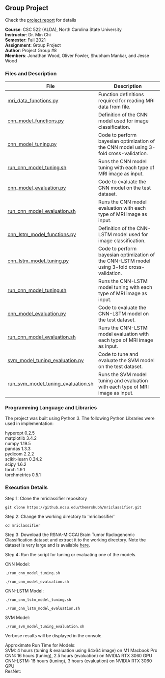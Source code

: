 ## Group Project

Check the [project report](https://github.com/themrshubh/mriclassifier/blob/master/report.pdf) for details 

**Course**: CSC 522 (ALDA), North Carolina State University\
**Instructor**: Dr. Min Chi\
**Semester**: Fall 2021\
**Assignment**: Group Project\
**Author**: Project Group #8\
**Members**: Jonathan Wood, Oliver Fowler, Shubham Mankar, and Jesse Wood

### Files and Description

| File | Description                                                                                                       |
|----------|-----------------------------------------------------------------------------------------------------------------------|
|[mri_data_functions.py](https://github.com/themrshubh/mriclassifier/blob/master/mri_data_functions.py)| Function definitions required for reading MRI data from file. |
|[cnn_model_functions.py](https://github.com/themrshubh/mriclassifier/blob/master/cnn_model_functions.py)| Definition of the CNN model used for image classification. |
|[cnn_model_tuning.py](https://github.com/themrshubh/mriclassifier/blob/master/cnn_model_tuning.py)| Code to perform bayesian optimization of the CNN model using 3-fold cross-validation. |
|[run_cnn_model_tuning.sh](https://github.com/themrshubh/mriclassifier/blob/master/run_cnn_model_tuning.sh)| Runs the CNN model tuning with each type of MRI image as input. |
|[cnn_model_evaluation.py](https://github.com/themrshubh/mriclassifier/blob/master/cnn_model_evaluation.py)| Code to evaluate the CNN model on the test dataset. |
|[run_cnn_model_evaluation.sh](https://github.com/themrshubh/mriclassifier/blob/master/run_cnn_model_evaluation.sh)| Runs the CNN model evaluation with each type of MRI image as input. |
|[cnn_lstm_model_functions.py](https://github.com/themrshubh/mriclassifier/blob/master/cnn_lstm_model_functions.py)| Definition of the CNN-LSTM model used for image classification. |
|[cnn_lstm_model_tuning.py](https://github.com/themrshubh/mriclassifier/blob/master/cnn_model_tuning.py)| Code to perform bayesian optimization of the CNN-LSTM model using 3-fold cross-validation. |
|[run_cnn_model_tuning.sh](https://github.com/themrshubh/mriclassifier/blob/master/run_cnn_model_tuning.sh)| Runs the CNN-LSTM model tuning with each type of MRI image as input. |
|[cnn_model_evaluation.py](https://github.com/themrshubh/mriclassifier/blob/master/cnn_model_evaluation.py)| Code to evaluate the CNN-LSTM model on the test dataset. |
|[run_cnn_model_evaluation.sh](https://github.com/themrshubh/mriclassifier/blob/master/run_cnn_model_evaluation.sh)| Runs the CNN-LSTM model evaluation with each type of MRI image as input. |
|[svm_model_tuning_evaluation.py](https://github.com/themrshubh/mriclassifier/blob/master/svm_model_tuning_evaluation.py)| Code to tune and evaluate the SVM model on the test dataset. |
|[run_svm_model_tuning_evaluation.sh](https://github.com/themrshubh/mriclassifier/blob/master/run_svm_model_tuning_evaluation.sh)| Runs the SVM model tuning and evaluation with each type of MRI image as input. |

### Programming Language and Libraries
The project was built using Python 3. The following Python Libraries were used in implementation:

hyperopt        0.2.5  
matplotlib      3.4.2  
numpy           1.19.5  
pandas          1.3.3  
pydicom         2.2.2  
scikit-learn    0.24.2  
scipy           1.6.2  
torch           1.9.1  
torchmetrics    0.5.1  
    
### Execution Details

Step 1: Clone the mriclassifier repository
<pre><code>git clone https://github.ncsu.edu/themrshubh/mriclassifier.git</code></pre>

Step 2: Change the working directory to 'mriclassifier'
<pre><code>cd mriclassifier</code></pre>

Step 3: Download the RSNA-MICCAI Brain Tumor Radiogenomic Classification dataset and extract it to the working directory. Note the dataset is very large and is available [here](https://www.kaggle.com/c/rsna-miccai-brain-tumor-radiogenomic-classification).

Step 4: Run the script for tuning or evaluating one of the models.  

CNN Model: <pre><code>./run_cnn_model_tuning.sh  
./run_cnn_model_evaluation.sh</code></pre>

CNN-LSTM Model: <pre><code>./run_cnn_lstm_model_tuning.sh  
./run_cnn_lstm_model_evaluation.sh</code></pre>


SVM Model: <pre><code>./run_svm_model_tuning_evaluation.sh </code></pre>

Verbose results will be displayed in the console.  

Approximate Run Time for Models:  
SVM: 4 hours (tuning & evaluation using 64x64 image) on M1 Macbook Pro  
CNN: 16 hours (tuning), 2.5 hours (evaluation) on NVIDIA RTX 3060 GPU  
CNN-LSTM: 18 hours (tuning), 3 hours (evaluation) on NVIDIA RTX 3060 GPU  
ResNet:  
